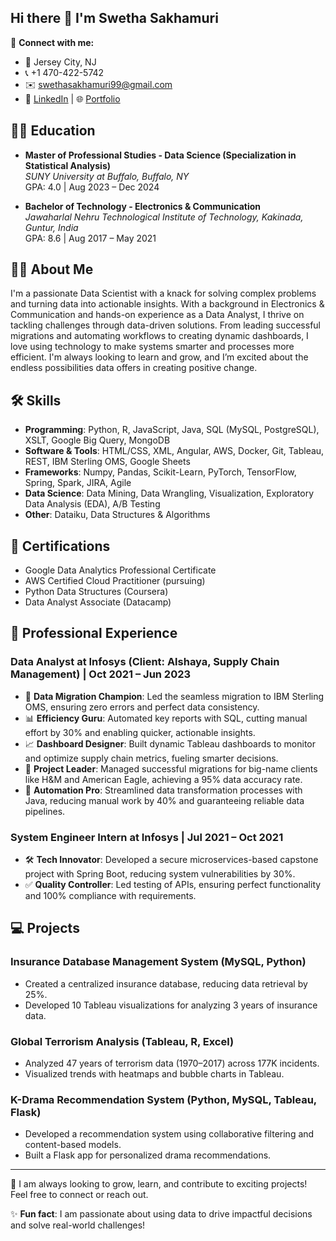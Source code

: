 ## Hi there 👋 I'm Swetha Sakhamuri

<!--
**Sakhamuri-Swetha/Sakhamuri-Swetha** is a ✨ _special_ ✨ repository because its `README.md` (this file) appears on your GitHub profile.

Here are some ideas to get you started:

- 🔭 I’m currently working on ...
- 🌱 I’m currently learning ...
- 👯 I’m looking to collaborate on ...
- 🤔 I’m looking for help with ...
- 💬 Ask me about ...
- 📫 How to reach me: ...
- 😄 Pronouns: ...
- ⚡ Fun fact: ...
-->


🔗 **Connect with me:**
- 📍 Jersey City, NJ
- 📞 +1 470-422-5742
- ✉️ swethasakhamuri99@gmail.com
- 🔗 [LinkedIn](#) | 🌐 [Portfolio](#)

## 🧑‍🎓 Education
- **Master of Professional Studies - Data Science (Specialization in Statistical Analysis)**  
  *SUNY University at Buffalo, Buffalo, NY*  
  GPA: 4.0 | Aug 2023 – Dec 2024

- **Bachelor of Technology - Electronics & Communication**  
  *Jawaharlal Nehru Technological Institute of Technology, Kakinada, Guntur, India*  
  GPA: 8.6 | Aug 2017 – May 2021

## 🧑‍💻 About Me
I'm a passionate Data Scientist with a knack for solving complex problems and turning data into actionable insights. With a background in Electronics & Communication and hands-on experience as a Data Analyst, I thrive on tackling challenges through data-driven solutions. From leading successful migrations and automating workflows to creating dynamic dashboards, I love using technology to make systems smarter and processes more efficient. I'm always looking to learn and grow, and I’m excited about the endless possibilities data offers in creating positive change.

## 🛠️ Skills
- **Programming**: Python, R, JavaScript, Java, SQL (MySQL, PostgreSQL), XSLT, Google Big Query, MongoDB
- **Software & Tools**: HTML/CSS, XML, Angular, AWS, Docker, Git, Tableau, REST, IBM Sterling OMS, Google Sheets
- **Frameworks**: Numpy, Pandas, Scikit-Learn, PyTorch, TensorFlow, Spring, Spark, JIRA, Agile
- **Data Science**: Data Mining, Data Wrangling, Visualization, Exploratory Data Analysis (EDA), A/B Testing
- **Other**: Dataiku, Data Structures & Algorithms

## 🏅 Certifications
- Google Data Analytics Professional Certificate
- AWS Certified Cloud Practitioner (pursuing)
- Python Data Structures (Coursera)
- Data Analyst Associate (Datacamp)

## 💼 Professional Experience

### Data Analyst at Infosys (Client: Alshaya, Supply Chain Management) | Oct 2021 – Jun 2023
- 🚀 **Data Migration Champion**: Led the seamless migration to IBM Sterling OMS, ensuring zero errors and perfect data consistency.
- 📊 **Efficiency Guru**: Automated key reports with SQL, cutting manual effort by 30% and enabling quicker, actionable insights.
- 📈 **Dashboard Designer**: Built dynamic Tableau dashboards to monitor and optimize supply chain metrics, fueling smarter decisions.
- 🔄 **Project Leader**: Managed successful migrations for big-name clients like H&M and American Eagle, achieving a 95% data accuracy rate.
- 🔧 **Automation Pro**: Streamlined data transformation processes with Java, reducing manual work by 40% and guaranteeing reliable data pipelines.

### System Engineer Intern at Infosys | Jul 2021 – Oct 2021
- 🛠 **Tech Innovator**: Developed a secure microservices-based capstone project with Spring Boot, reducing system vulnerabilities by 30%.
- ✅ **Quality Controller**: Led testing of APIs, ensuring perfect functionality and 100% compliance with requirements.

## 💻 Projects

### Insurance Database Management System (MySQL, Python)
- Created a centralized insurance database, reducing data retrieval by 25%.
- Developed 10 Tableau visualizations for analyzing 3 years of insurance data.

### Global Terrorism Analysis (Tableau, R, Excel)
- Analyzed 47 years of terrorism data (1970–2017) across 177K incidents.
- Visualized trends with heatmaps and bubble charts in Tableau.

### K-Drama Recommendation System (Python, MySQL, Tableau, Flask)
- Developed a recommendation system using collaborative filtering and content-based models.
- Built a Flask app for personalized drama recommendations.

---

🔭 I am always looking to grow, learn, and contribute to exciting projects! Feel free to connect or reach out.

✨ **Fun fact**: I am passionate about using data to drive impactful decisions and solve real-world challenges!
